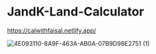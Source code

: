 # JandK-Land-Calculator
https://calwithfaisal.netlify.app/

![4E093110-8A9F-463A-AB0A-07B9D98E2751 (1)](https://github.com/DevFaisal/JandK-Land-Calculator/assets/74142521/1015b6fc-ac74-411a-a244-cb1f6966d182)
